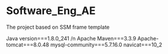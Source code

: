 # Software_Eng_AE

The project based on SSM frame template

Java version===1.8.0_241 /n
Apache Maven===3.3.9
Apache-tomcat===8.0.48
mysql-community===5.7.16.0
navicat===10_2
